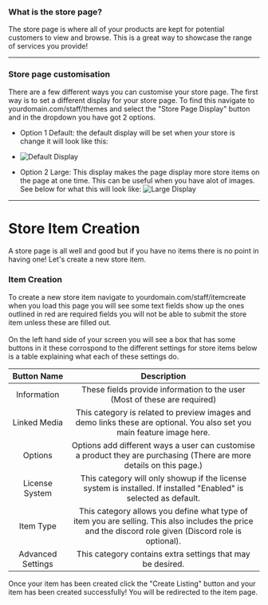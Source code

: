 ### What is the store page?

The store page is where all of your products are kept for potential customers to view and browse. This is a great way to showcase the range of services you provide!

---

### Store page customisation
There are a few different ways you can customise your store page. The first way is to set a different display for your store page. To find this navigate to yourdomain.com/staff/themes and select the "Store Page Display" button and in the dropdown you have got 2 options. 

- Option 1 Default: the default display will be set when your store is change it will look like this:
- ![Default Display](https://weblutions.com/assets/images/displays/storedefault.png)

- Option 2 Large: This display makes the page display more store items on the page at one time. This can be useful when you have alot of images. See below for what this will look like:
![Large Display](https://weblutions.com/assets/images/displays/storelarge.png)

---

# Store Item Creation

A store page is all well and good but if you have no items there is no point in having one! Let's create a new store item.

### **Item Creation**
To create a new store item navigate to yourdomain.com/staff/itemcreate when you load this page you will see some text fields show up the ones outlined in red are required fields you will not be able to submit the store item unless these are filled out. <br /> <br /> On the left hand side of your screen you will see a box that has some buttons in it these corrospond to the different settings for store items below is a table explaining what each of these settings do.

| Button Name | Description           
| :-------------: |:-------------:| 
| Information   | These fields provide information to the user (Most of these are required) 
| Linked Media  | This category is related to preview images and demo links these are optional. You also set you main feature image here.      | 
| Options | Options add different ways a user can customise a product they are purchasing (There are more details on this page.)      |    
| License System | This category will only showup if the license system is installed. If installed "Enabled" is selected as default. 
| Item Type | This category allows you define what type of item you are selling. This also includes the price and the discord role given (Discord role is optional).
| Advanced Settings | This category contains extra settings that may be desired. |

Once your item has been created click the "Create Listing" button and your item has been created successfully! You will be redirected to the item page.
